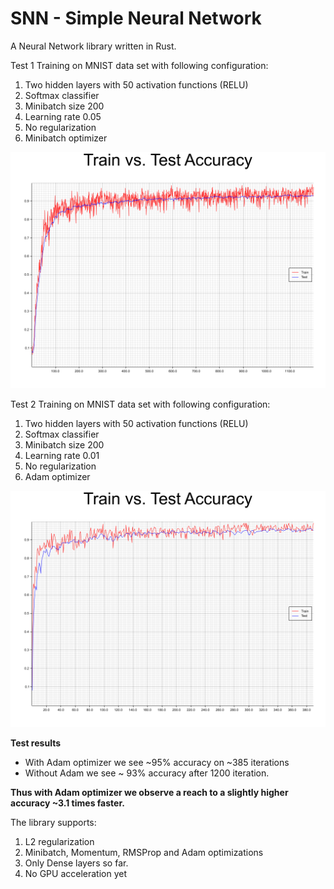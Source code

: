 # SNN - Simple Neural Network

A Neural Network library written in Rust.

Test 1
Training on MNIST data set with following configuration:
1. Two hidden layers with 50 activation functions (RELU)
2. Softmax classifier
3. Minibatch size 200
4. Learning rate 0.05
5. No regularization
6. Minibatch optimizer

![train-test curve](https://github.com/mariusdanciu/rust_nn/blob/master/train.png)

Test 2
Training on MNIST data set with following configuration:
1. Two hidden layers with 50 activation functions (RELU)
2. Softmax classifier
3. Minibatch size 200
4. Learning rate 0.01
5. No regularization
6. Adam optimizer

![train-test curve](https://github.com/mariusdanciu/rust_nn/blob/master/train_adam.png)

**Test results**
* With Adam optimizer we see ~95% accuracy on ~385 iterations
* Without Adam we see ~ 93% accuracy after 1200 iteration.

**Thus with Adam optimizer we observe a reach to a slightly higher accuracy ~3.1 times faster.**

The library supports:
1. L2 regularization
2. Minibatch, Momentum, RMSProp and Adam optimizations
3. Only Dense layers so far.
4. No GPU acceleration yet
